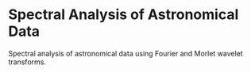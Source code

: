 # Spectral Analysis of Astronomical Data
Spectral analysis of astronomical data using Fourier and Morlet wavelet transforms.
